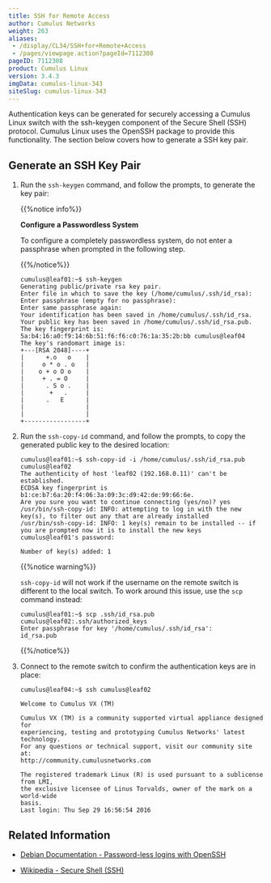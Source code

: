 ```yaml
---
title: SSH for Remote Access
author: Cumulus Networks
weight: 263
aliases:
 - /display/CL34/SSH+for+Remote+Access
 - /pages/viewpage.action?pageId=7112308
pageID: 7112308
product: Cumulus Linux
version: 3.4.3
imgData: cumulus-linux-343
siteSlug: cumulus-linux-343
---
```

Authentication keys can be generated for securely accessing a Cumulus
Linux switch with the ssh-keygen component of the Secure Shell (SSH)
protocol. Cumulus Linux uses the OpenSSH package to provide this
functionality. The section below covers how to generate a SSH key pair.

## Generate an SSH Key Pair</span>

1.  Run the `ssh-keygen` command, and follow the prompts, to generate
    the key pair:
    
    {{%notice info%}}
    
    **Configure a Passwordless System**
    
    To configure a completely passwordless system, do not enter a
    passphrase when prompted in the following step.
    
    {{%/notice%}}
    
        cumulus@leaf01:~$ ssh-keygen
        Generating public/private rsa key pair.
        Enter file in which to save the key (/home/cumulus/.ssh/id_rsa): 
        Enter passphrase (empty for no passphrase): 
        Enter same passphrase again: 
        Your identification has been saved in /home/cumulus/.ssh/id_rsa.
        Your public key has been saved in /home/cumulus/.ssh/id_rsa.pub.
        The key fingerprint is:
        5a:b4:16:a0:f9:14:6b:51:f6:f6:c0:76:1a:35:2b:bb cumulus@leaf04
        The key's randomart image is:
        +---[RSA 2048]----+
        |      +.o   o    |
        |     o * o . o   |
        |    o + o O o    |
        |     + . = O     |
        |      . S o .    |
        |       +   .     |
        |      .   E      |
        |                 |
        |                 |
        +-----------------+

2.  Run the `ssh-copy-id` command, and follow the prompts, to copy the
    generated public key to the desired location:
    
        cumulus@leaf01:~$ ssh-copy-id -i /home/cumulus/.ssh/id_rsa.pub cumulus@leaf02
        The authenticity of host 'leaf02 (192.168.0.11)' can't be established.
        ECDSA key fingerprint is b1:ce:b7:6a:20:f4:06:3a:09:3c:d9:42:de:99:66:6e.
        Are you sure you want to continue connecting (yes/no)? yes
        /usr/bin/ssh-copy-id: INFO: attempting to log in with the new key(s), to filter out any that are already installed
        /usr/bin/ssh-copy-id: INFO: 1 key(s) remain to be installed -- if you are prompted now it is to install the new keys
        cumulus@leaf01's password:
         
        Number of key(s) added: 1
    
    {{%notice warning%}}
    
    `ssh-copy-id` will not work if the username on the remote switch is
    different to the local switch. To work around this issue, use the
    `scp` command instead:
    
        cumulus@leaf01:~$ scp .ssh/id_rsa.pub cumulus@leaf02:.ssh/authorized_keys
        Enter passphrase for key '/home/cumulus/.ssh/id_rsa':
        id_rsa.pub
    
    {{%/notice%}}

3.  Connect to the remote switch to confirm the authentication keys are
    in place:
    
        cumulus@leaf04:~$ ssh cumulus@leaf02
         
        Welcome to Cumulus VX (TM)
         
        Cumulus VX (TM) is a community supported virtual appliance designed for
        experiencing, testing and prototyping Cumulus Networks' latest technology.
        For any questions or technical support, visit our community site at:
        http://community.cumulusnetworks.com
         
        The registered trademark Linux (R) is used pursuant to a sublicense from LMI,
        the exclusive licensee of Linus Torvalds, owner of the mark on a world-wide
        basis.
        Last login: Thu Sep 29 16:56:54 2016

## Related Information</span>

  - [Debian Documentation - Password-less logins with
    OpenSSH](http://www.debian-administration.org/articles/152)

  - [Wikipedia - Secure Shell
    (SSH)](http://en.wikipedia.org/wiki/Secure_Shell)

<article id="html-search-results" class="ht-content" style="display: none;">

</article>

<footer id="ht-footer">

</footer>
